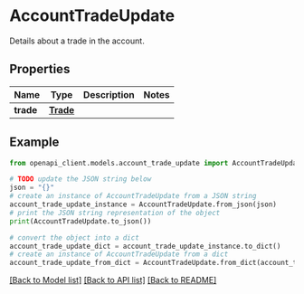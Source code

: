 # AccountTradeUpdate

Details about a trade in the account.

## Properties

Name | Type | Description | Notes
------------ | ------------- | ------------- | -------------
**trade** | [**Trade**](Trade.md) |  | 

## Example

```python
from openapi_client.models.account_trade_update import AccountTradeUpdate

# TODO update the JSON string below
json = "{}"
# create an instance of AccountTradeUpdate from a JSON string
account_trade_update_instance = AccountTradeUpdate.from_json(json)
# print the JSON string representation of the object
print(AccountTradeUpdate.to_json())

# convert the object into a dict
account_trade_update_dict = account_trade_update_instance.to_dict()
# create an instance of AccountTradeUpdate from a dict
account_trade_update_from_dict = AccountTradeUpdate.from_dict(account_trade_update_dict)
```
[[Back to Model list]](../README.md#documentation-for-models) [[Back to API list]](../README.md#documentation-for-api-endpoints) [[Back to README]](../README.md)


